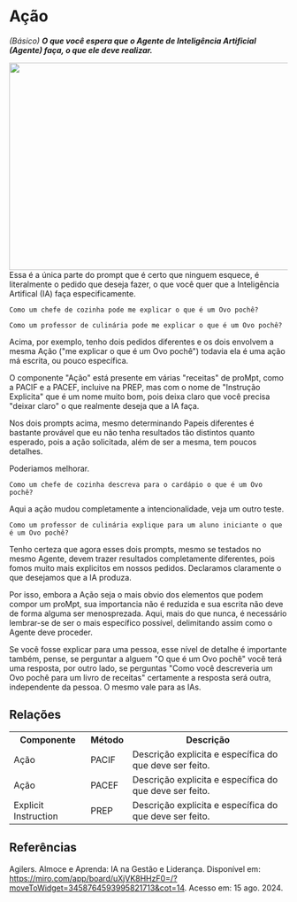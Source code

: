 # Ação
*(Básico)*
***O que você espera que o Agente de Inteligência Artificial (Agente) faça, o que ele deve realizar.***

<img src="https://github.com/user-attachments/assets/b55d8725-a8db-4145-acab-1205f425419d" align="left" width="637" height="375">

Essa é a única parte do prompt que é certo que ninguem esquece, é literalmente o pedido que deseja fazer, o que você quer que a Inteligência Artifical (IA) faça especificamente.
```
Como um chefe de cozinha pode me explicar o que é um Ovo pochê?
```
```
Como um professor de culinária pode me explicar o que é um Ovo pochê?
```
Acima, por exemplo, tenho dois pedidos diferentes e os dois envolvem a mesma Ação ("me explicar o que é um Ovo pochê") todavia ela é uma ação má escrita, ou pouco específica.

O componente "Ação" está presente em várias "receitas" de proMpt, como a PACIF e a PACEF, incluive na PREP, mas com o nome de "Instrução Explicita" que é um nome muito bom, pois deixa claro que você precisa "deixar claro" o que realmente deseja que a IA faça.

Nos dois prompts acima, mesmo determinando Papeis diferentes é bastante provável que eu não tenha resultados tão distintos quanto esperado, pois a ação solicitada, além de ser a mesma, tem poucos detalhes.

Poderiamos melhorar.
```
Como um chefe de cozinha descreva para o cardápio o que é um Ovo pochê?
```

Aqui a ação mudou completamente a intencionalidade, veja um outro teste.
```
Como um professor de culinária explique para um aluno iniciante o que é um Ovo pochê?
```

Tenho certeza que agora esses dois prompts, mesmo se testados no mesmo Agente, devem trazer resultados completamente diferentes, pois fomos muito mais explicitos em nossos pedidos. Declaramos claramente o que desejamos que a IA produza.

Por isso, embora a Ação seja o mais obvio dos elementos que podem compor um proMpt, sua importancia não é reduzida e sua escrita não deve de forma alguma ser menosprezada. Aqui, mais do que nunca, é necessário lembrar-se de ser o mais específico possível, delimitando assim como o Agente deve proceder.

Se você fosse explicar para uma pessoa, esse nível de detalhe é importante também, pense, se perguntar a alguem "O que é um Ovo pochê" você terá uma resposta, por outro lado, se perguntas "Como você descreveria um Ovo pochê para um livro de receitas" certamente a resposta será outra, independente da pessoa. O mesmo vale para as IAs.

## Relações
<table>
<tr>
  <th>Componente</th>	<th>Método</th>	<th>Descrição</th>
</tr>
<tr>
  <td>Ação</td><td>PACIF</td><td>	Descrição explicita e específica do que deve ser feito.</td>
</tr>
  <tr>
  <td>Ação</td><td>PACEF</td><td>	Descrição explicita e específica do que deve ser feito.</td>
</tr>
<tr>
  <td>Explicit Instruction</td><td>PREP</td><td> Descrição explicita e específica do que deve ser feito.</td>
</tr>
</table>

## Referências
Agilers. Almoce e Aprenda: IA na Gestão e Liderança. Disponível em: https://miro.com/app/board/uXjVK8HHzF0=/?moveToWidget=3458764593995821713&cot=14. Acesso em: 15 ago. 2024.
